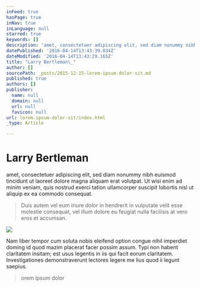 ```yaml
---
inFeed: true
hasPage: true
inNav: true
inLanguage: null
starred: true
keywords: []
description: 'amet, consectetuer adipiscing elit, sed diam nonummy nibh euismod tincidunt ut laoreet dolore magna aliquam erat volutpat. Ut wisi enim ad minim veniam, quis nostrud exerci tation ullamcorper suscipit lobortis nisl ut aliquip ex ea commodo consequat.'
datePublished: '2016-04-14T13:43:39.834Z'
dateModified: '2016-04-14T13:43:29.165Z'
title: "Larry Bertleman\_"
author: []
sourcePath: _posts/2015-12-15-lorem-ipsum-dolor-sit.md
published: true
authors: []
publisher:
  name: null
  domain: null
  url: null
  favicon: null
url: lorem-ipsum-dolor-sit/index.html
_type: Article

---
```

# Larry Bertleman 

amet, consectetuer adipiscing elit, sed diam nonummy nibh euismod tincidunt ut laoreet dolore magna aliquam erat volutpat. Ut wisi enim ad minim veniam, quis nostrud exerci tation ullamcorper suscipit lobortis nisl ut aliquip ex ea commodo consequat.

> Duis autem vel eum iriure dolor in hendrerit in vulputate velit esse molestie consequat, vel illum dolore eu feugiat nulla facilisis at vero eros et accumsan.

![](https://the-grid-user-content.s3-us-west-2.amazonaws.com/b0c81ae6-e227-429c-88c4-21e9194f65e4.jpg)

Nam liber tempor cum soluta nobis eleifend option congue nihil imperdiet doming id quod mazim placerat facer possim assum. Typi non habent claritatem insitam; est usus legentis in iis qui facit eorum claritatem. Investigationes demonstraverunt lectores legere me lius quod ii legunt saepius.

> orem ipsum dolor